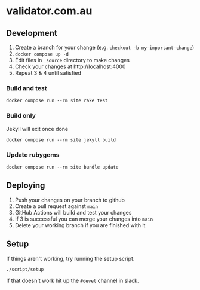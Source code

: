# validator.com.au

## Development

1. Create a branch for your change (e.g. `checkout -b my-important-change`)
1. `docker compose up -d`
1. Edit files in `_source` directory to make changes
1. Check your changes at http://localhost:4000
1. Repeat 3 & 4 until satisfied

### Build and test

`docker compose run --rm site rake test`

### Build only

Jekyll will exit once done

`docker compose run --rm site jekyll build`

### Update rubygems

`docker compose run --rm site bundle update`

## Deploying

1. Push your changes on your branch to github
1. Create a pull request against `main`
1. GitHub Actions will build and test your changes
1. If 3 is successful you can merge your changes into `main`
1. Delete your working branch if you are finished with it

## Setup

If things aren't working, try running the setup script.

```bash
./script/setup
```

If that doesn't work hit up the `#devel` channel in slack.